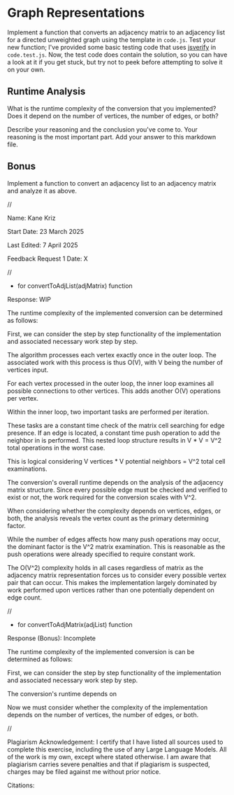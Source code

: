 # Graph Representations

Implement a function that converts an adjacency matrix to an adjacency list for
a directed unweighted graph using the template in `code.js`. Test your new
function; I've provided some basic testing code that uses
[jsverify](https://jsverify.github.io/) in `code.test.js`. Now, the test code
does contain the solution, so you can have a look at it if you get stuck, but
try not to peek before attempting to solve it on your own.

## Runtime Analysis

What is the runtime complexity of the conversion that you implemented? Does it
depend on the number of vertices, the number of edges, or both?

Describe your reasoning and the conclusion you've come to. Your reasoning is the
most important part. Add your answer to this markdown file.

## Bonus

Implement a function to convert an adjacency list to an adjacency matrix and
analyze it as above.


//


Name: Kane Kriz

Start Date: 23 March 2025

Last Edited: 7 April 2025

Feedback Request 1 Date: X


//


* for convertToAdjList(adjMatrix) function

Response: WIP

The runtime complexity of the implemented conversion can be determined as follows:

First, we can consider the step by step functionality of the implementation and associated necessary work step by step. 

The algorithm processes each vertex exactly once in the outer loop.
The associated work with this process is thus O(V), with V being the number of vertices input.

For each vertex processed in the outer loop, the inner loop examines all possible connections to other vertices.
This adds another O(V) operations per vertex.

Within the inner loop, two important tasks are performed per iteration.

These tasks are a constant time check of the matrix cell searching for edge presence.
If an edge is located, a constant time push operation to add the neighbor in is performed.
This nested loop structure results in V * V = V^2 total operations in the worst case.

This is logical considering V vertices * V potential neighbors = V^2 total cell examinations.

The conversion's overall runtime depends on the analysis of the adjacency matrix structure. 
Since every possible edge must be checked and verified to exist or not, the work required for the conversion scales with V^2.

When considering whether the complexity depends on vertices, edges, or both, the analysis reveals the vertex count as the primary determining factor.

While the number of edges affects how many push operations may occur, the dominant factor is the V^2 matrix examination.
This is reasonable as the push operations were already specified to require constant work.

The O(V^2) complexity holds in all cases regardless of matrix as the adjacency matrix representation forces us to consider every possible vertex pair that can occur.
This makes the implementation largely dominated by work performed upon vertices rather than one potentially dependent on edge count.


//


* for convertToAdjMatrix(adjList) function

Response (Bonus): Incomplete

The runtime complexity of the implemented conversion is can be determined as follows:

First, we can consider the step by step functionality of the implementation and associated necessary work step by step.

The conversion's runtime depends on

Now we must consider whether the complexity of the implementation depends on the number of vertices, the number of edges, or both.


//


Plagiarism Acknowledgement: I certify that I have listed all sources used to complete this exercise, including the use of any Large Language Models. All of the work is my own, except where stated otherwise. I am aware that plagiarism carries severe penalties and that if plagiarism is suspected, charges may be filed against me without prior notice.

Citations:
